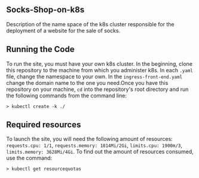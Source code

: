 ## Socks-Shop-on-k8s
Description of the name space of the k8s cluster responsible for the deployment of a website for the sale of socks.
## Running the Code
To run the site, you must have your own k8s cluster. In the beginning, clone this repository to the machine from which you administer k8s. In each `.yaml` file, change the namespace to your own. In the `ingress-front-end.yaml` change the domain name to the one you need.Once you have this repository on your machine, `cd` into the repository's root directory and run the following commands from the command line:
```
> kubectl create -k ./
```
## Required resources
To launch the site, you will need the following amount of resources:
`requests.cpu: 1/1`, `requests.memory: 1814Mi/2Gi`, `limits.cpu: 1900m/3`,
`limits.memory: 3628Mi/4Gi`.
To find out the amount of resources consumed, use the command:
```
> kubectl get resourcequotas
```
